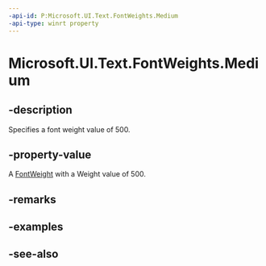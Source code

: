 ```yaml
---
-api-id: P:Microsoft.UI.Text.FontWeights.Medium
-api-type: winrt property
---
```


<!-- Property syntax
public Windows.UI.Text.FontWeight Medium { get; }
-->

# Microsoft.UI.Text.FontWeights.Medium

## -description

Specifies a font weight value of 500.

## -property-value

A [FontWeight](fontweight.md) with a Weight value of 500.

## -remarks

## -examples

## -see-also

